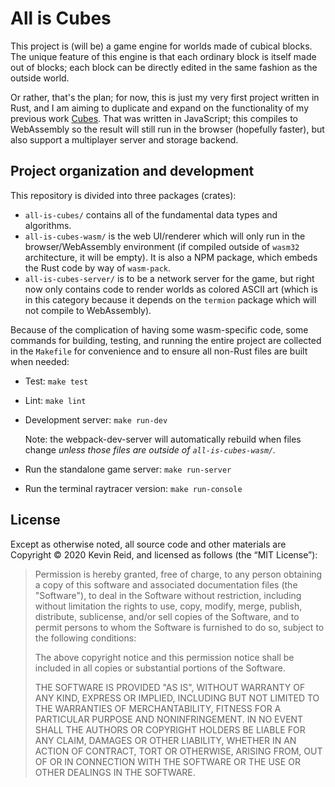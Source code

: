 All is Cubes
============

This project is (will be) a game engine for worlds made of cubical blocks. The unique feature of this engine is that each ordinary block is itself made out of blocks; each block can be directly edited in the same fashion as the outside world.

Or rather, that's the plan; for now, this is just my very first project written in Rust, and I am aiming to duplicate and expand on the functionality of my previous work [Cubes](https://github.com/kpreid/cubes/). That was written in JavaScript; this compiles to WebAssembly so the result will still run in the browser (hopefully faster), but also support a multiplayer server and storage backend.

Project organization and development
------------------------------------

This repository is divided into three packages (crates):

* `all-is-cubes/` contains all of the fundamental data types and algorithms.
* `all-is-cubes-wasm/` is the web UI/renderer which will only run in the browser/WebAssembly environment (if compiled outside of `wasm32` architecture, it will be empty). It is also a NPM package, which embeds the Rust code by way of `wasm-pack`.
* `all-is-cubes-server/` is to be a network server for the game, but right now only contains code to render worlds as colored ASCII art (which is in this category because it depends on the `termion` package which will not compile to WebAssembly).

Because of the complication of having some wasm-specific code, some commands for building, testing, and running the entire project are collected in the `Makefile` for convenience and to ensure all non-Rust files are built when needed:

*   Test: `make test`

*   Lint: `make lint`

*   Development server: `make run-dev`

    Note: the webpack-dev-server will automatically rebuild when files change *unless those files are outside of `all-is-cubes-wasm/`.*

*   Run the standalone game server: `make run-server`

*   Run the terminal raytracer version: `make run-console`

License
-------

Except as otherwise noted, all source code and other materials are Copyright © 2020 Kevin Reid, and licensed as follows (the “MIT License”):

> Permission is hereby granted, free of charge, to any person obtaining a copy of this software and associated documentation files (the "Software"), to deal in the Software without restriction, including without limitation the rights to use, copy, modify, merge, publish, distribute, sublicense, and/or sell copies of the Software, and to permit persons to whom the Software is furnished to do so, subject to the following conditions:
> 
> The above copyright notice and this permission notice shall be included in all copies or substantial portions of the Software.
> 
> THE SOFTWARE IS PROVIDED "AS IS", WITHOUT WARRANTY OF ANY KIND, EXPRESS OR IMPLIED, INCLUDING BUT NOT LIMITED TO THE WARRANTIES OF MERCHANTABILITY, FITNESS FOR A PARTICULAR PURPOSE AND NONINFRINGEMENT. IN NO EVENT SHALL THE AUTHORS OR COPYRIGHT HOLDERS BE LIABLE FOR ANY CLAIM, DAMAGES OR OTHER LIABILITY, WHETHER IN AN ACTION OF CONTRACT, TORT OR OTHERWISE, ARISING FROM, OUT OF OR IN CONNECTION WITH THE SOFTWARE OR THE USE OR OTHER DEALINGS IN THE SOFTWARE.
